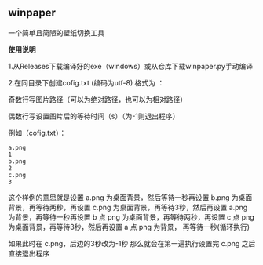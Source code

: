 ## winpaper
一个简单且简陋的壁纸切换工具

**使用说明**

1.从Releases下载编译好的exe（windows）或从仓库下载winpaper.py手动编译

2.在同目录下创建cofig.txt  (编码为utf-8) 格式为 ：

  奇数行写图片路径（可以为绝对路径，也可以为相对路径）

  偶数行写设置图片后的等待时间（s）（为-1则退出程序）
  
  例如（cofig.txt）：
  
    a.png
    1
    b.png
    2
    c.png
    3
    
这个样例的意思就是设置 a.png 为桌面背景，然后等待一秒再设置 b.png 为桌面背景，再等待两秒，再设置 c.png 为桌面背景，再等待3秒，然后再设置 a.png 为背景，再等待一秒再设置 b 点 png 为桌面背景，再等待两秒，再设置 c 点 png 为桌面背景，再等待3秒，然后再设置 a 点 png 为背景，  再等待一秒(循环执行)

如果此时在 c.png，后边的3秒改为-1秒 那么就会在第一遍执行设置完 c.png 之后直接退出程序
